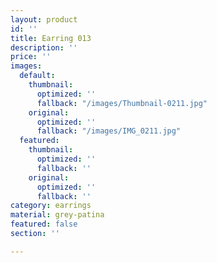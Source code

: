 ```yaml
---
layout: product
id: ''
title: Earring 013
description: ''
price: ''
images:
  default:
    thumbnail:
      optimized: ''
      fallback: "/images/Thumbnail-0211.jpg"
    original:
      optimized: ''
      fallback: "/images/IMG_0211.jpg"
  featured:
    thumbnail:
      optimized: ''
      fallback: ''
    original:
      optimized: ''
      fallback: ''
category: earrings
material: grey-patina
featured: false
section: ''

---
```

